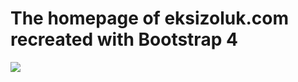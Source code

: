 # The homepage of eksizoluk.com recreated with Bootstrap 4
<img src="https://i.hizliresim.com/31qseri.png">

